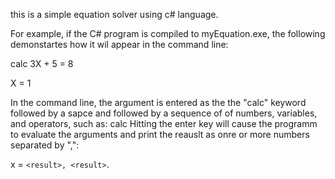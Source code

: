 this is a simple equation solver using c# language. 

For example, if the C# program is compiled to myEquation.exe, the following demonstartes how it wil appear in the command line:

calc 3X + 5 = 8

X = 1

In the command line, the argument is entered as the the "calc" keyword followed by a sapce and followed by a sequence of of numbers, variables, and operators, such as:
calc <equation formula>
Hitting the enter key will cause the programm to evaluate the arguments and print the reauslt as onre or more numbers separated by ",":

x = `<result>, <result>`.
